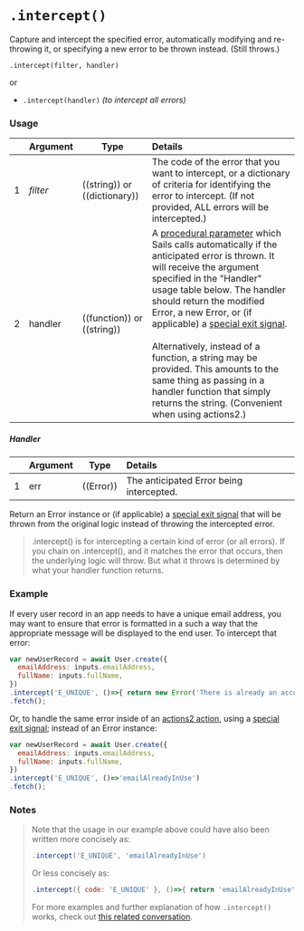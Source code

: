 # `.intercept()`

Capture and intercept the specified error, automatically modifying and re-throwing it, or specifying a new error to be thrown instead.    (Still throws.)

```usage
.intercept(filter, handler)
```
or
+ `.intercept(handler)` _(to intercept all errors)_



### Usage
|   |     Argument    | Type                | Details    |
|---|-----------------|---------------------|:-----------|
| 1 | _filter_        | ((string)) or ((dictionary)) | The code of the error that you want to intercept, or a dictionary of criteria for identifying the error to intercept.  (If not provided, ALL errors will be intercepted.) |
| 2 | handler         | ((function)) or ((string))     | A [procedural parameter](https://en.wikipedia.org/wiki/Procedural_parameter) which Sails calls automatically if the anticipated error is thrown.  It will receive the argument specified in the "Handler" usage table below. The handler should return the modified Error, a new Error, or (if applicable) a [special exit signal](https://sailsjs.com/documentation/concepts/actions-and-controllers#?exit-signals). <br/><br/> Alternatively, instead of a function, a string may be provided.  This amounts to the same thing as passing in a handler function that simply returns the string.  (Convenient when using actions2.) |

##### Handler
|   |     Argument        | Type                | Details
|---|---------------------|---------------------|:------------------------|
| 1 | err                 | ((Error))           | The anticipated Error being intercepted. |

Return an Error instance or (if applicable) a [special exit signal](https://sailsjs.com/documentation/concepts/actions-and-controllers#?exit-signals) that will be thrown from the original logic instead of throwing the intercepted error.

> .intercept() is for intercepting a certain kind of error (or all errors). If you chain on .intercept(), and it matches the error that occurs, then the underlying logic will throw. But what it throws is determined by what your handler function returns.



### Example

If every user record in an app needs to have a unique email address, you may want to ensure that error is formatted in a such a way that the appropriate message will be displayed to the end user. To intercept that error:
```javascript
var newUserRecord = await User.create({
  emailAddress: inputs.emailAddress,
  fullName: inputs.fullName,
})
.intercept('E_UNIQUE', ()=>{ return new Error('There is already an account using that email address!') })
.fetch();
```

Or, to handle the same error inside of an [actions2 action](https://sailsjs.com/documentation/concepts/actions-and-controllers#?actions-2), using a [special exit signal](https://sailsjs.com/documentation/concepts/actions-and-controllers#?exit-signals); instead of an Error instance:
```javascript
var newUserRecord = await User.create({
  emailAddress: inputs.emailAddress,
  fullName: inputs.fullName,
})
.intercept('E_UNIQUE', ()=>'emailAlreadyInUse')
.fetch();
```

### Notes

> Note that the usage in our example above could have also been written more concisely as:
>
> ```js
> .intercept('E_UNIQUE', 'emailAlreadyInUse')
> ```
>
> Or less concisely as:
>
> ```js
> .intercept({ code: 'E_UNIQUE' }, ()=>{ return 'emailAlreadyInUse'; })
> ```
>
> For more examples and further explanation of how `.intercept()` works, check out [this related conversation](https://gitter.im/balderdashy/sails?at=5ab44f512b9dfdbc3a113e2f).

<docmeta name="displayName" value=".intercept()">
<docmeta name="pageType" value="method">

